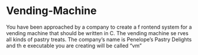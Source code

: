 # Vending-Machine
You have been approached by a company to create a f rontend system for a vending machine  that  should be written  in C. The vending machine se rves all  kinds of pastry treats.  The  company’s name is Penelope’s Pastry Delights and th e executable you are creating will be  called “vm”
